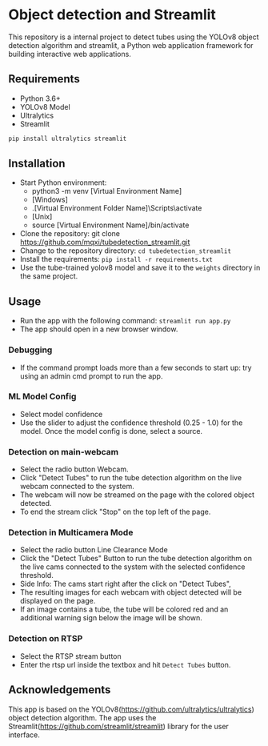 # Object detection and Streamlit

This repository is a internal project to detect tubes using the YOLOv8 object detection algorithm and streamlit, a Python web application framework for building interactive web applications. 


## Requirements

- Python 3.6+
- YOLOv8 Model
- Ultralytics
- Streamlit

```bash
pip install ultralytics streamlit
```

## Installation
- Start Python environment:
  - python3 -m venv [Virtual Environment Name]
  - [Windows]
  - .\[Virtual Environment Folder Name]\Scripts\activate
  - [Unix]
  - source [Virtual Environment Name]/bin/activate
- Clone the repository: git clone https://github.com/mqxi/tubedetection_streamlit.git
- Change to the repository directory: `cd tubedetection_streamlit`
- Install the requirements: `pip install -r requirements.txt`
- Use the tube-trained yolov8 model and save it to the `weights` directory in the same project.

## Usage

- Run the app with the following command: `streamlit run app.py`
- The app should open in a new browser window.

### Debugging
-  If the command prompt loads more than a few seconds to start up: try using an admin cmd prompt to run the app.

### ML Model Config

- Select model confidence
- Use the slider to adjust the confidence threshold (0.25 - 1.0) for the model.
Once the model config is done, select a source.

### Detection on main-webcam

- Select the radio button Webcam.
- Click "Detect Tubes" to run the tube detection algorithm on the live webcam connected to the system.
- The webcam will now be streamed on the page with the colored object detected.
- To end the stream click "Stop" on the top left of the page.


### Detection in Multicamera Mode

- Select the radio button Line Clearance Mode
- Click the "Detect Tubes" Button to run the tube detection algorithm on the live cams connected to the system with the selected confidence threshold.
- Side Info: The cams start right after the click on "Detect Tubes", 
- The resulting images for each webcam with object detected will be displayed on the page.
- If an image contains a tube, the tube will be colored red and an additional warning sign below the image will be shown.


### Detection on RTSP

- Select the RTSP stream button
- Enter the rtsp url inside the textbox and hit `Detect Tubes` button.


## Acknowledgements

This app is based on the YOLOv8(<https://github.com/ultralytics/ultralytics>) object detection algorithm. The app uses the Streamlit(<https://github.com/streamlit/streamlit>) library for the user interface.
